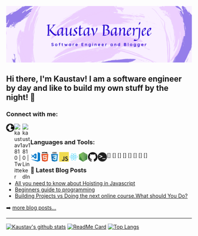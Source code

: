 
<img src="./icons/banner.png" />

## Hi there, I'm Kaustav! I am a software engineer by day and like to build my own stuff by the night! 👋

### Connect with me:

[<img align="left" alt="kaustav1810.com" width="22px" src="https://raw.githubusercontent.com/iconic/open-iconic/master/svg/globe.svg" />][website]

[<img align="left" alt="kaustav1810 | Twitter" width="22px" src="https://cdn.jsdelivr.net/npm/simple-icons@v3/icons/twitter.svg" />][twitter]

[<img align="left" alt="kaustav1810 | LinkedIn" width="22px" src="https://cdn.jsdelivr.net/npm/simple-icons@v3/icons/linkedin.svg" />][linkedin]

<br />

### Languages and Tools:

[<img align="left" alt="Visual Studio Code" width="26px" src="https://raw.githubusercontent.com/github/explore/80688e429a7d4ef2fca1e82350fe8e3517d3494d/topics/visual-studio-code/visual-studio-code.png" />]
[<img align="left" alt="html5" width="26px" src="https://raw.githubusercontent.com/github/explore/80688e429a7d4ef2fca1e82350fe8e3517d3494d/topics/html/html.png" />]
[<img align="left" alt="CSS3" width="26px" src="https://raw.githubusercontent.com/github/explore/80688e429a7d4ef2fca1e82350fe8e3517d3494d/topics/css/css.png" />]
[<img align="left" alt="JavaScript" width="26px" src="https://raw.githubusercontent.com/github/explore/80688e429a7d4ef2fca1e82350fe8e3517d3494d/topics/javascript/javascript.png" />]
[<img align="left" alt="react" width="26px" src="https://raw.githubusercontent.com/github/explore/80688e429a7d4ef2fca1e82350fe8e3517d3494d/topics/react/react.png" />]
[<img align="left" alt="Node.js" width="26px" src="https://raw.githubusercontent.com/github/explore/80688e429a7d4ef2fca1e82350fe8e3517d3494d/topics/nodejs/nodejs.png" />]
[<img align="left" alt="github" width="26px" src="https://raw.githubusercontent.com/github/explore/78df643247d429f6cc873026c0622819ad797942/topics/github/github.png" />]
[<img align="left" alt="Terminal" width="26px" src="https://raw.githubusercontent.com/github/explore/80688e429a7d4ef2fca1e82350fe8e3517d3494d/topics/terminal/terminal.png"/>]

### 📕 Latest Blog Posts

<!-- BLOG-POST-LIST:START -->
- [All you need to know about Hoisting in Javascript](https://dev.to/kaustav1810/all-you-need-to-know-about-hoisting-in-javascript-4j6g)
- [Beginners guide to programming](https://dev.to/kaustav1810/beginners-guide-to-programming-3aae)
- [Building Projects vs Doing the next online course.What should You Do?](https://dev.to/kaustav1810/building-projects-vs-doing-the-next-online-course-what-should-you-do-1d9i)
<!-- BLOG-POST-LIST:END -->

➡️ [more blog posts...](https://kaustav-blog.netlify.app/blogs)

---

  [![Kaustav's github stats](https://github-readme-stats.vercel.app/api?username=kaustav1810&count_private=true&show_icons=true&hide=stars&theme=shades-of-purple)](https://github.com/kaustav1810)
[![ReadMe Card](https://github-readme-stats.vercel.app/api/pin/?username=kaustav1810&repo=Restaurant-review-website&theme=shades-of-purple)](https://github.com/kaustav1810/Restaurant-review-website)
[![Top Langs](https://github-readme-stats.vercel.app/api/top-langs/?username=kaustav1810&theme=shades-of-purple)](https://github.com/kaustav1810)

[website]: https://kaustav1810.netlify.app/
[twitter]: https://twitter.com/kaustav1810
[linkedin]: https://linkedin.com/in/kaustav1810
